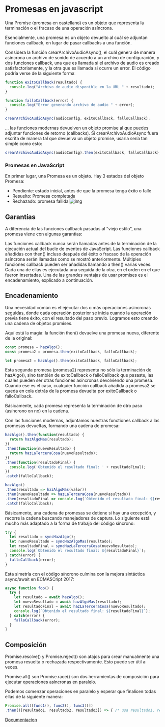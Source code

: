 # Promesas en javascript

Una Promise (promesa en castellano) es un objeto que representa la terminación o el fracaso de una operación asíncrona. 

Esencialmente, una promesa es un objeto devuelto al cuál se adjuntan funciones callback, en lugar de pasar callbacks a una función.

Considera la función crearArchivoAudioAsync(), el cuál genera de manera asíncrona un archivo de sonido de acuerdo a un archivo de configuración, y dos funciones callback, una que es llamada si el archivo de audio es creado satisfactoriamente, y la otra que es llamada si ocurre un error. El código podría verse de la siguiente forma:
```javascript	
function exitoCallback(resultado) {
  console.log("Archivo de audio disponible en la URL " + resultado);
}

function falloCallback(error) {
  console.log("Error generando archivo de audio " + error);
}

crearArchivoAudioAsync(audioConfig, exitoCallback, falloCallback);
```
... las funciones modernas devuelven un objeto promise al que puedes adjuntar funciones de retorno (callbacks). Si crearArchivoAudioAsync fuera escrita de manera tal que devuelva un objeto promise, usarla sería tan simple como esto:



```javascript
crearArchivoAudioAsync(audioConfig).then(exitoCallback, falloCallback);
```	

### Promesas en JavaScript
En primer lugar, una Promesa es un objeto. Hay 3 estados del objeto Promesa:

- Pendiente: estado inicial, antes de que la promesa tenga éxito o falle
- Resuelto: Promesa completada
- Rechazado: promesa fallida
![img](https://www.freecodecamp.org/news/content/images/2020/06/Ekran-Resmi-2020-06-06-12.21.27.png)



## Garantías
A diferencia de las funciones callback pasadas al "viejo estilo", una promesa viene con algunas garantías:

Las funciones callback nunca serán llamadas antes de la terminación de la ejecución actual del bucle de eventos de JavaScript.
Las funciones callback añadidas con then() incluso después del éxito o fracaso de la operación asíncrona serán llamadas como se mostró anteriormente.
Múltiples funciones callback pueden ser añadidas llamando a then() varias veces. Cada una de ellas es ejecutada una seguida de la otra, en el orden en el que fueron insertadas.
Una de las grandes ventajas de usar promises es el encadenamiento, explicado a continuación.

## Encadenamiento
Una necesidad común es el ejecutar dos o más operaciones asíncronas seguidas, donde cada operación posterior se inicia cuando la operación previa tiene éxito, con el resultado del paso previo. Logramos esto creando una cadena de objetos promises.

Aquí está la magia: la función then() devuelve una promesa nueva, diferente de la original:
```javascript
const promesa = hazAlgo();
const promesa2 = promesa.then(exitoCallback, falloCallback);

```
```javascript
let promesa2 = hazAlgo().then(exitoCallback, falloCallback);
```	
Esta segunda promesa (promesa2) representa no sólo la terminación de hazAlgo(), sino también de exitoCallback o falloCallback que pasaste, las cuales pueden ser otras funciones asíncronas devolviendo una promesa. Cuando ese es el caso, cualquier función callback añadida a promesa2 se queda en cola detrás de la promesa devuelta por exitoCallback o falloCallback.

Básicamente, cada promesa representa la terminación de otro paso (asíncrono on no) en la cadena.

Con las funciones modernas, adjuntamos nuestras functiones callback a las promesas devueltas, formando una cadena de promesa:
```javascript
hazAlgo().then(function(resultado) {
  return hazAlgoMas(resultado);
})
.then(function(nuevoResultado) {
  return hazLaTerceraCosa(nuevoResultado);
})
.then(function(resultadoFinal) {
  console.log('Obtenido el resultado final: ' + resultadoFinal);
})
.catch(falloCallback);
```
```javascript
hazAlgo()
.then(resultado => hazAlgoMas(valor))
.then(nuevoResultado => hazLaTerceraCosa(nuevoResultado))
.then(resultadoFinal => console.log(`Obtenido el resultado final: ${resultadoFinal}`))
.catch(falloCallback);

```

Básicamente, una cadena de promesas se detiene si hay una excepción, y recorre la cadena buscando manejadores de captura. Lo siguiente está mucho más adaptado a la forma de trabajo del código síncrono:

```javascript
try {
  let resultado = syncHazAlgo();
  let nuevoResultado = syncHazAlgoMas(resultado);
  let resultadoFinal = syncHazLaTerceraCosa(nuevoResultado);
  console.log(`Obtenido el resultado final: ${resultadoFinal}`);
} catch(error) {
  falloCallback(error);
}
```

Esta simetría con el código síncrono culmina con la mejora sintáctica async/await en ECMASCript 2017:

```javascript
async function foo() {
  try {
    let resultado = await hazAlgo();
    let nuevoResultado = await hazAlgoMas(resultado);
    let resultadoFinal = await hazLaTerceraCosa(nuevoResultado);
    console.log(`Obtenido el resultado final: ${resultadoFinal}`);
  } catch(error) {
    falloCallback(error);
  }
}
```
## Composición
Promise.resolve() y Promise.reject() son atajos para crear manualmente una promesa resuelta o rechazada respectivamente. Esto puede ser útil a veces.

Promise.all() son Promise.race() son dos herramientas de composición para ejecutar operaciones asíncronas en paralelo.

Podemos comenzar operaciones en paralelo y esperar que finalicen todas ellas de la siguiente manera:

```javascript
Promise.all([func1(), func2(), func3()])
.then(([resultado1, resultado2, resultado3]) => { /* usa resultado1, resultado2 y resultado3 */ });
```

[Documentacion](https://developer.mozilla.org/es/docs/Web/JavaScript/Guide/Using_promises)
